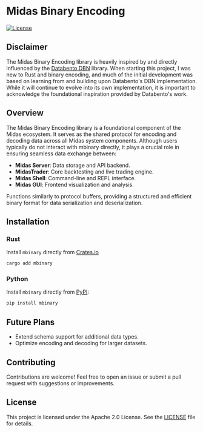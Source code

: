# Midas Binary Encoding

[![License](https://img.shields.io/badge/license-Apache%202.0-blue.svg)](LICENSE)

## Disclaimer

The Midas Binary Encoding library is heavily inspired by and directly influenced by the [Databento DBN](https://github.com/databento/dbn) library. When starting this project, I was new to Rust and binary encoding, and much of the initial development was based on learning from and building upon Databento's DBN implementation. While it will continue to evolve into its own implementation, it is important to acknowledge the foundational inspiration provided by Databento's work.

## Overview

The Midas Binary Encoding library is a foundational component of the Midas ecosystem. It serves as the shared protocol for encoding and decoding data across all Midas system components. Although users typically do not interact with mbinary directly, it plays a crucial role in ensuring seamless data exchange between:

- **Midas Server**: Data storage and API backend.
- **MidasTrader**: Core backtesting and live trading engine.
- **Midas Shell**: Command-line and REPL interface.
- **Midas GUI**: Frontend visualization and analysis.

Functions similarly to protocol buffers, providing a structured and efficient binary format for data serialization and deserialization.

## Installation

### Rust

Install `mbinary` directly from [Crates.io](https://crates.io/crates/mbinary)

```bash
cargo add mbinary
```

### Python

Install `mbinary` directly from [PyPI](https://pypi.org/project/mbinary/):

```bash
pip install mbinary
```

## Future Plans

- Extend schema support for additional data types.
- Optimize encoding and decoding for larger datasets.

## Contributing

Contributions are welcome! Feel free to open an issue or submit a pull request with suggestions or improvements.

## License

This project is licensed under the Apache 2.0 License. See the [LICENSE](LICENSE) file for details.
